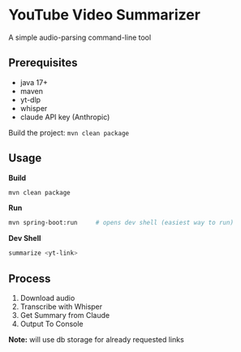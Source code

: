 # YouTube Video Summarizer

A simple audio-parsing command-line tool 

## Prerequisites

- java 17+
- maven
- yt-dlp
- whisper 
- claude API key (Anthropic)

 Build the project: `mvn clean package`

## Usage

**Build**
```bash
mvn clean package
```
**Run**
```bash
mvn spring-boot:run 	# opens dev shell (easiest way to run) 
```

**Dev Shell**
```bash
summarize <yt-link>
```


## Process  
1. Download audio
2. Transcribe with Whisper
3. Get Summary from Claude 
4. Output To Console

**Note:** will use db storage for already requested links


